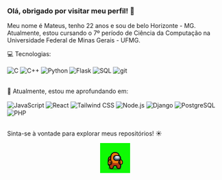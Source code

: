 ### Olá, obrigado por visitar meu perfil!  👋

Meu nome é Mateus, tenho 22 anos e sou de belo Horizonte - MG. Atualmente, estou cursando o 7º período de Ciência da Computação na Universidade Federal de Minas Gerais - UFMG. 


💻 Tecnologias:
<div style="display: inline_block">
  <img align="center" alt="C" src="https://img.shields.io/badge/C-00599C?style=for-the-badge&logo=c&logoColor=white" />
  <img align="center" alt="C++" src="https://img.shields.io/badge/C%2B%2B-00599C?style=for-the-badge&logo=c%2B%2B&logoColor=white" />
  <img align="center" alt="Python" src="https://img.shields.io/badge/Python-3776AB?style=for-the-badge&logo=python&logoColor=white" />
  <img align="center" alt="Flask" src="https://img.shields.io/badge/Flask-000000?style=for-the-badge&logo=flask&logoColor=white" />
  <img align="center" alt="SQL" src="https://img.shields.io/badge/SQL-4479A1?style=for-the-badge&logo=postgresql&logoColor=white" />
  <img align="center" alt="git" src="https://img.shields.io/badge/git-%23F05033.svg?style=for-the-badge&logo=git&logoColor=white" />
</div></br>
<p>🚀 Atualmente, estou me aprofundando em:</p>
<div style="display: inline_block">
   <!--<img align="center" alt="HTML5" src="https://img.shields.io/badge/HTML5-E34F26?style=for-the-badge&logo=html5&logoColor=white" />
   <img align="center" alt="CSS3" src="https://img.shields.io/badge/CSS3-1572B6?style=for-the-badge&logo=css3&logoColor=white" />-->
   <img align="center" alt="JavaScript" src="https://img.shields.io/badge/JavaScript-F7DF1E?style=for-the-badge&logo=javascript&logoColor=black" />
  <img align="center" alt="React" src="https://img.shields.io/badge/React-61DAFB?style=for-the-badge&logo=react&logoColor=black" />
  <img align="center" alt="Tailwind CSS" src="https://img.shields.io/badge/Tailwind_CSS-06B6D4?style=for-the-badge&logo=tailwindcss&logoColor=white" />
  <img align="center" alt="Node.js" src="https://img.shields.io/badge/Node.js-339933?style=for-the-badge&logo=nodedotjs&logoColor=white" />
  <!--<img align="center" alt="MySQL" src="https://img.shields.io/badge/MySQL-4479A1?style=for-the-badge&logo=mysql&logoColor=white" />-->
  <!--<img align="center" alt="Flask" src="https://img.shields.io/badge/Flask-000000?style=for-the-badge&logo=flask&logoColor=white" />-->
  <img align="center" alt="Django" src="https://img.shields.io/badge/Django-092E20?style=for-the-badge&logo=django&logoColor=white" />
  <img align="center" alt="PostgreSQL" src="https://img.shields.io/badge/PostgreSQL-4169E1?style=for-the-badge&logo=postgresql&logoColor=white" />
  <!--<img align="center" alt="Docker" src="https://img.shields.io/badge/Docker-2496ED?style=for-the-badge&logo=docker&logoColor=white" />-->
  
  <img align="center" alt="PHP" src="https://img.shields.io/badge/PHP-777BB4?style=for-the-badge&logo=php&logoColor=white" />
  <!--<img align="center" alt="Laminas" src="https://img.shields.io/badge/Laminas-000000?style=for-the-badge&logo=laminas&logoColor=white" />-->
  <!--<img align="center" alt="Zend" src="https://img.shields.io/badge/Zend_Framework-68B604?style=for-the-badge&logo=zend&logoColor=white" />-->
  
  <!--<img align="center" alt="Vite" src="https://img.shields.io/badge/Vite-646CFF?style=for-the-badge&logo=vite&logoColor=white" />-->



  <!--<img align="center" alt="" src="" />-->
</div><br/>

Sinta-se à vontade para explorar meus repositórios! ☀️

<!--
<div align="left">
  <img src="https://img.shields.io/static/v1?message=Gmail&logo=gmail&label=&color=D14836&logoColor=white&labelColor=&style=for-the-badge" height="35" alt="gmail logo"  />
  <img src="https://img.shields.io/static/v1?message=LinkedIn&logo=linkedin&label=&color=0077B5&logoColor=white&labelColor=&style=for-the-badge" height="35" alt="linkedin logo"  />
</div>
-->

<p align="center">
    <img src="https://github.com/Mateusg2022/CODEFORCES/blob/main/4fun/amongus.gif" width="70" align="center">
</p>

<!--<div align="center">
  <img src="https://github-readme-stats.vercel.app/api/top-langs?username=mateusg2022&locale=en&hide_title=false&layout=compact&card_width=320&langs_count=5&theme=dracula&hide_border=false" height="150" alt="languages graph"  />
</div>-->



